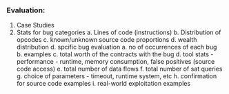 ### Evaluation:

1. Case Studies
2. Stats for bug categories
    a. Lines of code (instructions)
    b. Distribution of opcodes
    c. known/unknown source code proportions
    d. wealth distribution
    d. spcific bug evaluation
        a. no of occurrences of each bug
        b. examples
        c. total worth of the contracts with the bug
        d. tool stats - performance - runtime, memory consumption, false positives (source code access)
        e. total number of data flows
        f. total number of sat queries
        g. choice of parameters - timeout, runtime system, etc
        h. confirmation for source code examples
        i. real-world exploitation examples
